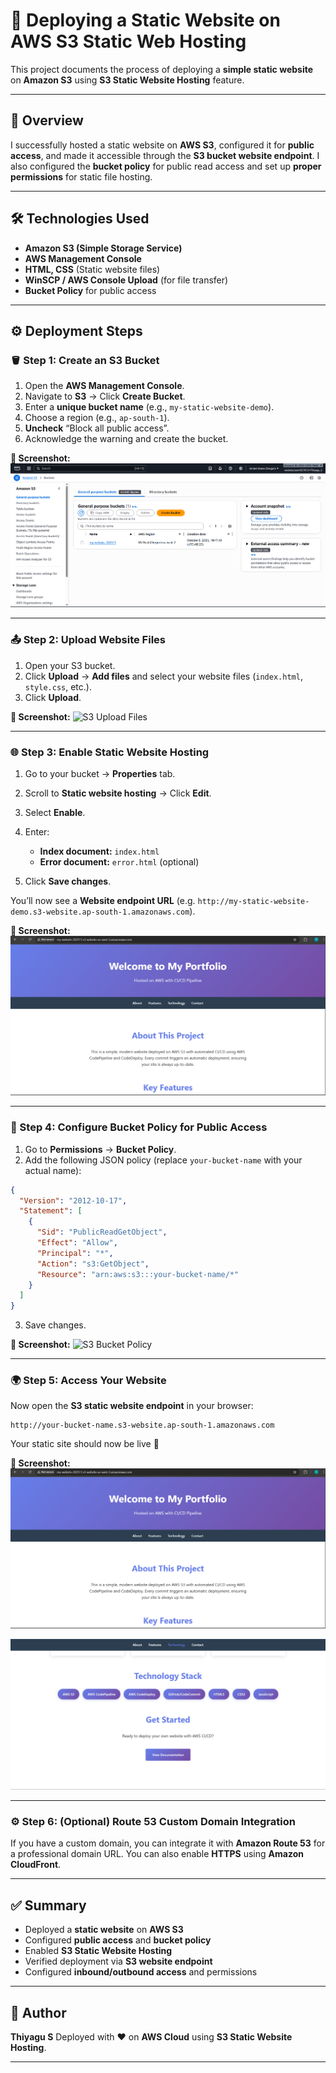 # 🚀 Deploying a Static Website on AWS S3 Static Web Hosting

This project documents the process of deploying a **simple static website** on **Amazon S3** using **S3 Static Website Hosting** feature.

---

## 🧠 Overview

I successfully hosted a static website on **AWS S3**, configured it for **public access**, and made it accessible through the **S3 bucket website endpoint**.
I also configured the **bucket policy** for public read access and set up **proper permissions** for static file hosting.

---

## 🛠️ Technologies Used

* **Amazon S3 (Simple Storage Service)**
* **AWS Management Console**
* **HTML, CSS** (Static website files)
* **WinSCP / AWS Console Upload** (for file transfer)
* **Bucket Policy** for public access

---

## ⚙️ Deployment Steps

### 🪣 Step 1: Create an S3 Bucket

1. Open the **AWS Management Console**.
2. Navigate to **S3** → Click **Create Bucket**.
3. Enter a **unique bucket name** (e.g., `my-static-website-demo`).
4. Choose a region (e.g., `ap-south-1`).
5. **Uncheck** “Block all public access”.
6. Acknowledge the warning and create the bucket.

**📸 Screenshot:**
![S3 Bucket Create](images/s3-create-bucket.png)

---

### 📤 Step 2: Upload Website Files

1. Open your S3 bucket.
2. Click **Upload** → **Add files** and select your website files (`index.html`, `style.css`, etc.).
3. Click **Upload**.

**📸 Screenshot:**
![S3 Upload Files](images/s3-upload.png)

---

### 🌐 Step 3: Enable Static Website Hosting

1. Go to your bucket → **Properties** tab.
2. Scroll to **Static website hosting** → Click **Edit**.
3. Select **Enable**.
4. Enter:

   * **Index document:** `index.html`
   * **Error document:** `error.html` (optional)
5. Click **Save changes**.

You’ll now see a **Website endpoint URL** (e.g. `http://my-static-website-demo.s3-website.ap-south-1.amazonaws.com`).

**📸 Screenshot:**
![S3 Static Hosting](images/s3-static-hosting.png)

---

### 🔐 Step 4: Configure Bucket Policy for Public Access

1. Go to **Permissions** → **Bucket Policy**.
2. Add the following JSON policy (replace `your-bucket-name` with your actual name):

```json
{
  "Version": "2012-10-17",
  "Statement": [
    {
      "Sid": "PublicReadGetObject",
      "Effect": "Allow",
      "Principal": "*",
      "Action": "s3:GetObject",
      "Resource": "arn:aws:s3:::your-bucket-name/*"
    }
  ]
}
```

3. Save changes.

**📸 Screenshot:**
![S3 Bucket Policy](images/s3-policy.png)

---

### 🌍 Step 5: Access Your Website

Now open the **S3 static website endpoint** in your browser:

```
http://your-bucket-name.s3-website.ap-south-1.amazonaws.com
```

Your static site should now be live 🎉

**📸 Screenshot:**
![Website Deployed](images/website-deployed.png)

![Website Deployed 2](images/website-deployed-2.png)

---

### ⚙️ Step 6: (Optional) Route 53 Custom Domain Integration

If you have a custom domain, you can integrate it with **Amazon Route 53** for a professional domain URL.
You can also enable **HTTPS** using **Amazon CloudFront**.

---

## ✅ Summary

* Deployed a **static website** on **AWS S3**
* Configured **public access** and **bucket policy**
* Enabled **S3 Static Website Hosting**
* Verified deployment via **S3 website endpoint**
* Configured **inbound/outbound access** and permissions

---

## 👤 Author

**Thiyagu S**
Deployed with ❤️ on **AWS Cloud** using **S3 Static Website Hosting**.

---
